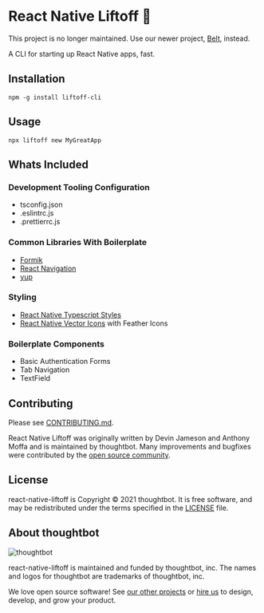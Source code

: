 # React Native Liftoff 🚀

This project is no longer maintained. Use our newer project, [Belt](https://github.com/thoughtbot/belt), instead.

A CLI for starting up React Native apps, fast.

Installation
------------

`npm -g install liftoff-cli`

Usage
-----

`npx liftoff new MyGreatApp`

Whats Included
--------------

### Development Tooling Configuration

- tsconfig.json
- .eslintrc.js
- .prettierrc.js

### Common Libraries With Boilerplate

- [Formik](https://formik.org/)
- [React Navigation](https://reactnavigation.org/)
- [yup](https://github.com/jquense/yup)

### Styling

- [React Native Typescript Styles](https://github.com/thoughtbot/react-native-typescript-styles)
- [React Native Vector Icons](https://github.com/oblador/react-native-vector-icons) with Feather Icons

### Boilerplate Components

- Basic Authentication Forms
- Tab Navigation
- TextField

Contributing
------------

Please see [CONTRIBUTING.md](https://github.com/thoughtbot/react-native-liftoff/blob/master/CONTRIBUTING.md).

React Native Liftoff was originally written by Devin Jameson and Anthony Moffa and is maintained by thoughtbot.
Many improvements and bugfixes were contributed by the [open source
community](https://github.com/thoughtbot/react-native-liftoff/graphs/contributors).

License
-------

react-native-liftoff is Copyright © 2021 thoughtbot. It is free software, and
may be redistributed under the terms specified in the [LICENSE] file.

[LICENSE]: https://github.com/thoughtbot/react-native-liftoff/blob/master/LICENSE


About thoughtbot
----------------

![thoughtbot](https://thoughtbot.com/brand_assets/93:44.svg)

react-native-liftoff is maintained and funded by thoughtbot, inc.
The names and logos for thoughtbot are trademarks of thoughtbot, inc.

We love open source software!
See [our other projects][community] or
[hire us][hire] to design, develop, and grow your product.

[community]: https://thoughtbot.com/community?utm_source=github
[hire]: https://thoughtbot.com/hire-us?utm_source=github
